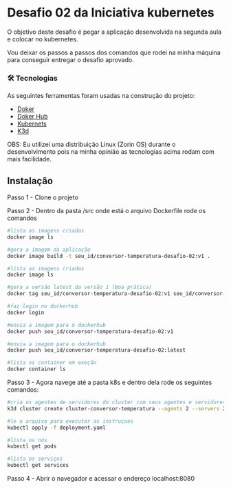 # Desafio 02 da Iniciativa kubernetes


O objetivo deste desafio é pegar a aplicação desenvolvida na segunda aula e colocar no kubernetes.

Vou deixar os passos a passos dos comandos que rodei na minha máquina para conseguir entregar o desafio aprovado.


### 🛠 Tecnologias

As seguintes ferramentas foram usadas na construção do projeto:

- [Doker](https://www.docker.com/)
- [Doker Hub](https://hub.docker.com/)
- [Kubernets](https://kubernetes.io/pt-br/)
- [K3d](https://k3d.io/v5.4.1/)

OBS: Eu utilizei uma distribuição Linux (Zorin OS) durante o desenvolvimento pois na minha opinião as tecnologias acima rodam com mais facilidade.
## Instalação

Passo 1 - Clone o projeto

Passo 2 - Dentro da pasta /src onde está o arquivo Dockerfile rode os comandos

```bash
#lista as imagens criadas
docker image ls

#gera a imagem da aplicação
docker image build -t seu_id/conversor-temperatura-desafio-02:v1 .

#lista as imagens criadas
docker image ls

#gera a versão latest da versão 1 (Boa prática)
docker tag seu_id/conversor-temperatura-desafio-02:v1 seu_id/conversor-temperatura-desafio-02:latest

#faz login no dockerhub
docker login

#envia a imagem para o dockerhub
docker push seu_id/conversor-temperatura-desafio-02:v1

#envia a imagem para o dockerhub
docker push seu_id/conversor-temperatura-desafio-02:latest

#lista os container em exeção
docker container ls
```

Passo 3 - Agora navege até a pasta k8s e dentro dela rode os seguintes comandos:

```bash
#cria os agentes de servidores do cluster com seus agentes e servidores para a redundância
k3d cluster create cluster-conversor-temperatura --agents 2 --servers 2 -p "8080:30000@loadbalancer"

#le o arquivo para executar as instruçoes
kubectl apply -f deployment.yaml

#lista os nós
kubectl get pods

#lista os serviços
kubectl get services
```

Passo 4 - Abrir o navegador e acessar o endereço localhost:8080
    